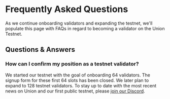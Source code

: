 # Frequently Asked Questions

As we continue onboarding validators and expanding the testnet, we'll populate this page with FAQs in regard to becoming a validator on the Union Testnet.

## Questions & Answers

### How can I confirm my position as a testnet validator?

We started our testnet with the goal of onboarding 64 validators. The signup form for these first 64 slots has been closed. We later plan to expand to 128 testnet validators. To stay up to date with the most recent news on Union and our first public testnet, please [join our Discord](https://discord.gg/union-build).
